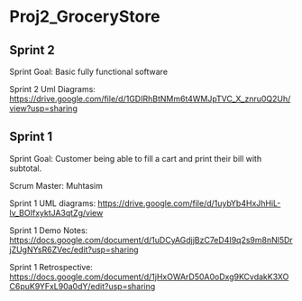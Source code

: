 # Proj2_GroceryStore

## Sprint 2

Sprint Goal: Basic fully functional software

Sprint 2 Uml Diagrams: https://drive.google.com/file/d/1GDIRhBtNMm6t4WMJpTVC_X_znru0Q2Uh/view?usp=sharing

## Sprint 1

Sprint Goal: Customer being able to fill a cart and print their bill with subtotal.

Scrum Master: Muhtasim

Sprint 1 UML diagrams: https://drive.google.com/file/d/1uybYb4HxJhHiL-lv_BOIfxyktJA3qtZg/view

Sprint 1 Demo Notes: https://docs.google.com/document/d/1uDCyAGdjjBzC7eD4I9q2s9m8nNl5DrjZUgNYsR6ZVec/edit?usp=sharing

Sprint 1 Retrospective: https://docs.google.com/document/d/1jHxOWArD50A0oDxg9KCvdakK3XOC6puK9YFxL90a0dY/edit?usp=sharing



